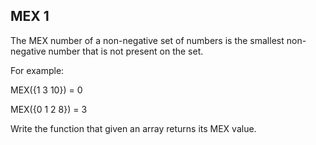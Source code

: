## MEX 1


The MEX number of a non-negative set of numbers is the smallest non-negative number that is not present on the set. 

For example: 

MEX({1 3 10}) = 0 

MEX({0 1 2 8}) = 3

Write the function that given an array returns its MEX value.
